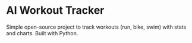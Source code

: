 # AI Workout Tracker

Simple open-source project to track workouts (run, bike, swim) with stats and charts. Built with Python.
